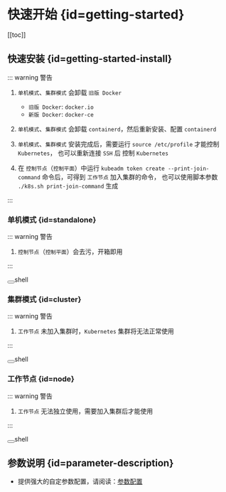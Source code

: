 # 快速开始 {id=getting-started}

[[toc]]

## 快速安装 {id=getting-started-install}

::: warning 警告

1. `单机模式`、`集群模式` 会卸载 `旧版 Docker`
    - `旧版 Docker`: `docker.io`
    - `新版 Docker`: `docker-ce`

2. `单机模式`、`集群模式` 会卸载 `containerd`，然后重新安装、配置 `containerd`

3. `单机模式`、`集群模式` 安装完成后，需要运行 `source /etc/profile` 才能控制 `Kubernetes`，
   也可以重新连接 `SSH` 后 控制 `Kubernetes`

4. 在 `控制节点`（`控制平面`）中运行 `kubeadm token create --print-join-command` 命令后，可得到 `工作节点` 加入集群的命令，
   也可以使用脚本参数 `./k8s.sh print-join-command` 生成

:::

### 单机模式 {id=standalone}

::: warning 警告

1. `控制节点`（`控制平面`）会去污，开箱即用

:::

<el-select v-model="source" size="large" style="width: 240px; margin-top: 20px;">
    <el-option v-for="item in sources" :key="item.value" :label="item.label" :value="item.value" />
</el-select>

<div class="language-shell vp-adaptive-theme">
  <button title="Copy Code" class="copy"></button><span class="lang">shell</span>
  <div id="standalone-code"></div>
</div>

### 集群模式 {id=cluster}

::: warning 警告

1. `工作节点` 未加入集群时，`Kubernetes` 集群将无法正常使用

:::

<el-select v-model="source" size="large" style="width: 240px; margin-top: 20px;">
    <el-option v-for="item in sources" :key="item.value" :label="item.label" :value="item.value" />
</el-select>

<div class="language-shell vp-adaptive-theme">
  <button title="Copy Code" class="copy"></button><span class="lang">shell</span>
  <div id="cluster-code"></div>
</div>

### 工作节点 {id=node}

::: warning 警告

1. `工作节点` 无法独立使用，需要加入集群后才能使用

:::

<el-select v-model="source" size="large" style="width: 240px; margin-top: 20px;">
    <el-option v-for="item in sources" :key="item.value" :label="item.label" :value="item.value" />
</el-select>

<div class="language-shell vp-adaptive-theme">
  <button title="Copy Code" class="copy"></button><span class="lang">shell</span>
  <div id="node-code"></div>
</div>

## 参数说明 {id=parameter-description}

- 提供强大的自定参数配置，请阅读：[参数配置](config.md)

<script lang="ts" setup>
import { ref, onMounted, watch } from 'vue'
import markdownit from 'markdown-it'
import { ElSelect, ElOption } from 'element-plus'

import 'element-plus/dist/index.css'

const md = markdownit()

const source = ref('https://k8s-sh.xuxiaowei.com.cn/k8s.sh')

const sources = [
  {
    value: 'https://k8s-sh.xuxiaowei.com.cn/k8s.sh',
    label: 'k8s-sh.xuxiaowei.com.cn',
  },
  {
    value: 'https://gitlab.xuxiaowei.com.cn/xuxiaowei-com-cn/k8s.sh/-/raw/SNAPSHOT/2.0.0/k8s.sh',
    label: 'gitlab.xuxiaowei.com.cn',
  },
  {
    value: 'https://gitee.com/xuxiaowei-com-cn/k8s.sh/raw/SNAPSHOT/2.0.0/k8s.sh',
    label: 'gitee.com',
  },
  {
    value: 'https://raw.githubusercontent.com/xuxiaowei-com-cn/k8s.sh/refs/heads/SNAPSHOT/2.0.0/k8s.sh',
    label: 'github.com',
  }
]

const command = function () {

  const standaloneResult = md.render(`
    curl -k -o k8s.sh ${source.value}
    chmod +x k8s.sh
    sudo ./k8s.sh standalone
    
    # 等效命令
    # sudo ./k8s.sh swap-off curl ca-certificates firewalld-stop selinux-disabled bash-completion docker-repo containerd-install containerd-config kubernetes-repo kubernetes-install kubernetes-images-pull kubernetes-config kubernetes-init kubernetes-init-node-name=k8s-1 calico-install kubernetes-taint ingress-nginx-install ingress-nginx-host-network metrics-server-install enable-shell-autocompletion print-join-command kubernetes-init-congrats
  `, { lang: 'shell' })

  const clusterResult = md.render(`
    curl -k -o k8s.sh ${source.value}
    chmod +x k8s.sh
    sudo ./k8s.sh cluster
    
    # 等效命令
    # sudo ./k8s.sh swap-off curl ca-certificates firewalld-stop selinux-disabled bash-completion docker-repo containerd-install containerd-config kubernetes-repo kubernetes-install kubernetes-images-pull kubernetes-config kubernetes-init kubernetes-init-node-name=k8s-1 calico-install ingress-nginx-install ingress-nginx-host-network metrics-server-install enable-shell-autocompletion print-join-command kubernetes-init-congrats
  `, { lang: 'shell' })

  const nodeResult = md.render(`
    curl -k -o k8s.sh ${source.value}
    chmod +x k8s.sh
    sudo ./k8s.sh node
    
    # 等效命令
    # sudo ./k8s.sh swap-off curl ca-certificates firewalld-stop selinux-disabled bash-completion docker-repo containerd-install containerd-config kubernetes-repo kubernetes-install kubernetes-images-pull kubernetes-config
  `, { lang: 'shell' })

  document.getElementById('standalone-code').innerHTML = standaloneResult
  document.getElementById('cluster-code').innerHTML = clusterResult
  document.getElementById('node-code').innerHTML = nodeResult
}

onMounted(async () => {
  command()
})

watch(() => [ source.value ], () => {
  command()
})
</script>